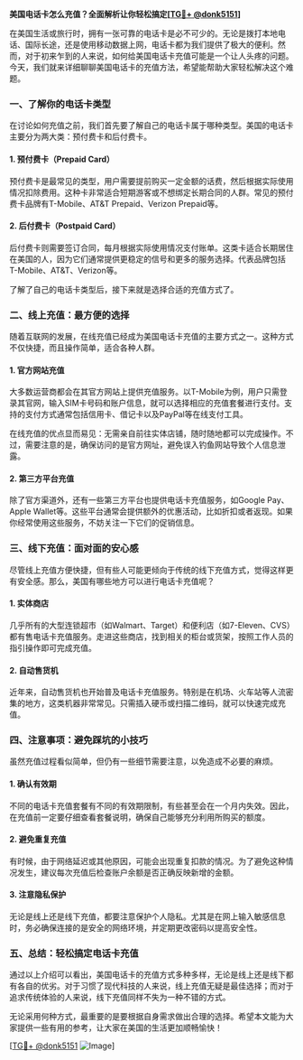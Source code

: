 **美国电话卡怎么充值？全面解析让你轻松搞定[[TG💪+ @donk5151](https://t.me/s/donk5151)]**

在美国生活或旅行时，拥有一张可靠的电话卡是必不可少的。无论是拨打本地电话、国际长途，还是使用移动数据上网，电话卡都为我们提供了极大的便利。然而，对于初来乍到的人来说，如何给美国电话卡充值可能是一个让人头疼的问题。今天，我们就来详细聊聊美国电话卡的充值方法，希望能帮助大家轻松解决这个难题。

### 一、了解你的电话卡类型

在讨论如何充值之前，我们首先要了解自己的电话卡属于哪种类型。美国的电话卡主要分为两大类：预付费卡和后付费卡。

#### 1. 预付费卡（Prepaid Card）

预付费卡是最常见的类型，用户需要提前购买一定金额的话费，然后根据实际使用情况扣除费用。这种卡非常适合短期游客或不想绑定长期合同的人群。常见的预付费卡品牌有T-Mobile、AT&T Prepaid、Verizon Prepaid等。

#### 2. 后付费卡（Postpaid Card）

后付费卡则需要签订合同，每月根据实际使用情况支付账单。这类卡适合长期居住在美国的人，因为它们通常提供更稳定的信号和更多的服务选择。代表品牌包括T-Mobile、AT&T、Verizon等。

了解了自己的电话卡类型后，接下来就是选择合适的充值方式了。

### 二、线上充值：最方便的选择

随着互联网的发展，在线充值已经成为美国电话卡充值的主要方式之一。这种方式不仅快捷，而且操作简单，适合各种人群。

#### 1. 官方网站充值

大多数运营商都会在其官方网站上提供充值服务。以T-Mobile为例，用户只需登录其官网，输入SIM卡号码和账户信息，就可以选择相应的充值套餐进行支付。支持的支付方式通常包括信用卡、借记卡以及PayPal等在线支付工具。

在线充值的优点显而易见：无需亲自前往实体店铺，随时随地都可以完成操作。不过，需要注意的是，确保访问的是官方网址，避免误入钓鱼网站导致个人信息泄露。

#### 2. 第三方平台充值

除了官方渠道外，还有一些第三方平台也提供电话卡充值服务，如Google Pay、Apple Wallet等。这些平台通常会提供额外的优惠活动，比如折扣或者返现。如果你经常使用这些服务，不妨关注一下它们的促销信息。

### 三、线下充值：面对面的安心感

尽管线上充值方便快捷，但有些人可能更倾向于传统的线下充值方式，觉得这样更有安全感。那么，美国有哪些地方可以进行电话卡充值呢？

#### 1. 实体商店

几乎所有的大型连锁超市（如Walmart、Target）和便利店（如7-Eleven、CVS）都有售电话卡充值服务。走进这些商店，找到相关的柜台或货架，按照工作人员的指引操作即可完成充值。

#### 2. 自动售货机

近年来，自动售货机也开始普及电话卡充值服务。特别是在机场、火车站等人流密集的地方，这类机器非常常见。只需插入硬币或扫描二维码，就可以快速完成充值。

### 四、注意事项：避免踩坑的小技巧

虽然充值过程看似简单，但仍有一些细节需要注意，以免造成不必要的麻烦。

#### 1. 确认有效期

不同的电话卡充值套餐有不同的有效期限制，有些甚至会在一个月内失效。因此，在充值前一定要仔细查看套餐说明，确保自己能够充分利用所购买的额度。

#### 2. 避免重复充值

有时候，由于网络延迟或其他原因，可能会出现重复扣款的情况。为了避免这种情况发生，建议每次充值后检查账户余额是否正确反映新增的金额。

#### 3. 注意隐私保护

无论是线上还是线下充值，都要注意保护个人隐私。尤其是在网上输入敏感信息时，务必确保连接的是安全的网络环境，并定期更改密码以提高安全性。

### 五、总结：轻松搞定电话卡充值

通过以上介绍可以看出，美国电话卡的充值方式多种多样，无论是线上还是线下都有各自的优劣。对于习惯了现代科技的人来说，线上充值无疑是最佳选择；而对于追求传统体验的人来说，线下充值同样不失为一种不错的方式。

无论采用何种方式，最重要的是要根据自身需求做出合理的选择。希望本文能为大家提供一些有用的参考，让大家在美国的生活更加顺畅愉快！

[[TG💪+ @donk5151](https://t.me/s/donk5151) ![Image](https://i.postimg.cc/rwNCRYN7/Snipaste-2025-04-30-17-27-05.png)]